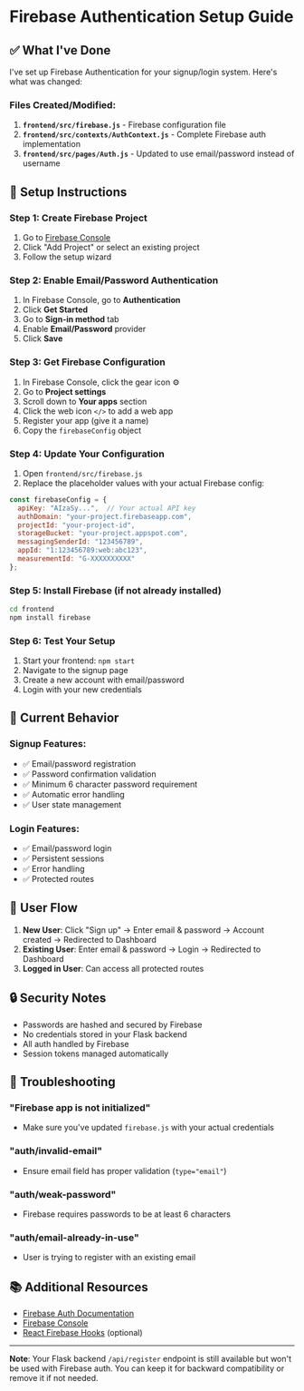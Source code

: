 # Firebase Authentication Setup Guide

## ✅ What I've Done

I've set up Firebase Authentication for your signup/login system. Here's what was changed:

### Files Created/Modified:
1. **`frontend/src/firebase.js`** - Firebase configuration file
2. **`frontend/src/contexts/AuthContext.js`** - Complete Firebase auth implementation
3. **`frontend/src/pages/Auth.js`** - Updated to use email/password instead of username

## 🔧 Setup Instructions

### Step 1: Create Firebase Project

1. Go to [Firebase Console](https://console.firebase.google.com/)
2. Click "Add Project" or select an existing project
3. Follow the setup wizard

### Step 2: Enable Email/Password Authentication

1. In Firebase Console, go to **Authentication**
2. Click **Get Started**
3. Go to **Sign-in method** tab
4. Enable **Email/Password** provider
5. Click **Save**

### Step 3: Get Firebase Configuration

1. In Firebase Console, click the gear icon ⚙️
2. Go to **Project settings**
3. Scroll down to **Your apps** section
4. Click the web icon `</>` to add a web app
5. Register your app (give it a name)
6. Copy the `firebaseConfig` object

### Step 4: Update Your Configuration

1. Open `frontend/src/firebase.js`
2. Replace the placeholder values with your actual Firebase config:

```javascript
const firebaseConfig = {
  apiKey: "AIzaSy...",  // Your actual API key
  authDomain: "your-project.firebaseapp.com",
  projectId: "your-project-id",
  storageBucket: "your-project.appspot.com",
  messagingSenderId: "123456789",
  appId: "1:123456789:web:abc123",
  measurementId: "G-XXXXXXXXXX"
};
```

### Step 5: Install Firebase (if not already installed)

```bash
cd frontend
npm install firebase
```

### Step 6: Test Your Setup

1. Start your frontend: `npm start`
2. Navigate to the signup page
3. Create a new account with email/password
4. Login with your new credentials

## 📝 Current Behavior

### Signup Features:
- ✅ Email/password registration
- ✅ Password confirmation validation
- ✅ Minimum 6 character password requirement
- ✅ Automatic error handling
- ✅ User state management

### Login Features:
- ✅ Email/password login
- ✅ Persistent sessions
- ✅ Error handling
- ✅ Protected routes

## 🎯 User Flow

1. **New User**: Click "Sign up" → Enter email & password → Account created → Redirected to Dashboard
2. **Existing User**: Enter email & password → Login → Redirected to Dashboard
3. **Logged in User**: Can access all protected routes

## 🔒 Security Notes

- Passwords are hashed and secured by Firebase
- No credentials stored in your Flask backend
- All auth handled by Firebase
- Session tokens managed automatically

## 🐛 Troubleshooting

### "Firebase app is not initialized"
- Make sure you've updated `firebase.js` with your actual credentials

### "auth/invalid-email"
- Ensure email field has proper validation (`type="email"`)

### "auth/weak-password"
- Firebase requires passwords to be at least 6 characters

### "auth/email-already-in-use"
- User is trying to register with an existing email

## 📚 Additional Resources

- [Firebase Auth Documentation](https://firebase.google.com/docs/auth)
- [Firebase Console](https://console.firebase.google.com/)
- [React Firebase Hooks](https://github.com/CSFrequency/react-firebase-hooks) (optional)

---

**Note**: Your Flask backend `/api/register` endpoint is still available but won't be used with Firebase auth. You can keep it for backward compatibility or remove it if not needed.

